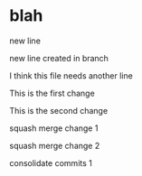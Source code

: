 # blah
 
new line

new line created in branch

I think this file needs another line

This is the first change

This is the second change

squash merge change 1

squash merge change 2

consolidate commits 1